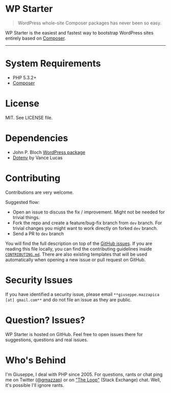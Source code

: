 WP Starter
==========

> WordPress whole-site Composer packages has never been so easy.

WP Starter is the easiest and fastest way to bootstrap WordPress sites entirely based on
[Composer](https://getcomposer.org/).

---

# System Requirements

 - PHP 5.3.2+
 - [Composer](https://getcomposer.org/)

# License

MIT. See LICENSE file.

# Dependencies

 - John P. Bloch [WordPress package](https://github.com/johnpbloch/wordpress)
 - [Dotenv](https://github.com/vlucas/phpdotenv) by Vance Lucas

# Contributing

Contributions are very welcome.

Suggested flow:

 - Open an issue to discuss the fix / improvement. Might not be needed for 
 trivial things.
 - Fork the repo and create a feature/bug-fix branch from `dev` branch. 
 For trivial changes you might want to work directly on forked `dev` branch.
 - Send a PR to `dev` branch

You will find the full description on top of the [GitHub issues](issues). 
If you are reading this file locally, you can find the contributing 
guidelines inside [`CONTRIBUTING.md`](.github/CONTRIBUTING.md).
There are also existing templates that will be used automatically when opening 
a new issue or pull request on GitHub.

# Security Issues

If you have identified a security issue, please email 
`**giuseppe.mazzapica [at] gmail.com**` and do not
file an issue as they are public.

# Question? Issues?

WP Starter is hosted on GitHub. Feel free to open issues there for suggestions, 
questions and real issues.

# Who's Behind

I'm Giuseppe, I deal with PHP since 2005. For questions, rants or chat ping me 
on Twitter ([@gmazzap](https://twitter.com/gmazzap)) or on 
["The Loop"](http://chat.stackexchange.com/rooms/6/the-loop) (Stack Exchange) chat. 
Well, it's possible I'll ignore rants.
